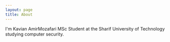 ```yaml
---
layout: page
title: About
---
```


I'm Kavian AmirMozafari MSc Student at the Sharif University of Technology studying computer security.
